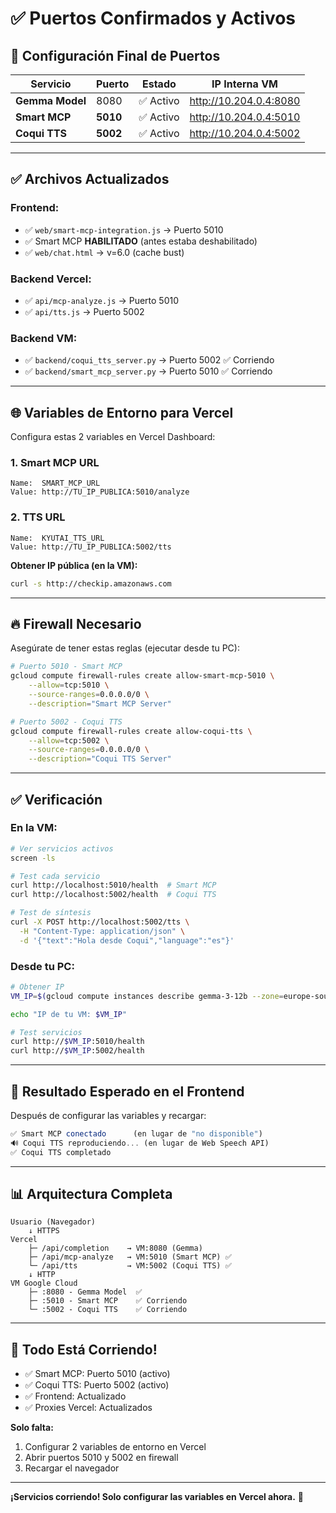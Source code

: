# ✅ Puertos Confirmados y Activos

## 🔌 Configuración Final de Puertos

| Servicio | Puerto | Estado | IP Interna VM |
|----------|--------|--------|---------------|
| **Gemma Model** | 8080 | ✅ Activo | http://10.204.0.4:8080 |
| **Smart MCP** | **5010** | ✅ Activo | http://10.204.0.4:5010 |
| **Coqui TTS** | **5002** | ✅ Activo | http://10.204.0.4:5002 |

---

## ✅ Archivos Actualizados

### Frontend:
- ✅ `web/smart-mcp-integration.js` → Puerto 5010
- ✅ Smart MCP **HABILITADO** (antes estaba deshabilitado)
- ✅ `web/chat.html` → v=6.0 (cache bust)

### Backend Vercel:
- ✅ `api/mcp-analyze.js` → Puerto 5010
- ✅ `api/tts.js` → Puerto 5002

### Backend VM:
- ✅ `backend/coqui_tts_server.py` → Puerto 5002 ✅ Corriendo
- ✅ `backend/smart_mcp_server.py` → Puerto 5010 ✅ Corriendo

---

## 🌐 Variables de Entorno para Vercel

Configura estas 2 variables en Vercel Dashboard:

### 1. Smart MCP URL

```
Name:  SMART_MCP_URL
Value: http://TU_IP_PUBLICA:5010/analyze
```

### 2. TTS URL

```
Name:  KYUTAI_TTS_URL
Value: http://TU_IP_PUBLICA:5002/tts
```

**Obtener IP pública (en la VM):**

```bash
curl -s http://checkip.amazonaws.com
```

---

## 🔥 Firewall Necesario

Asegúrate de tener estas reglas (ejecutar desde tu PC):

```bash
# Puerto 5010 - Smart MCP
gcloud compute firewall-rules create allow-smart-mcp-5010 \
    --allow=tcp:5010 \
    --source-ranges=0.0.0.0/0 \
    --description="Smart MCP Server"

# Puerto 5002 - Coqui TTS
gcloud compute firewall-rules create allow-coqui-tts \
    --allow=tcp:5002 \
    --source-ranges=0.0.0.0/0 \
    --description="Coqui TTS Server"
```

---

## ✅ Verificación

### En la VM:

```bash
# Ver servicios activos
screen -ls

# Test cada servicio
curl http://localhost:5010/health  # Smart MCP
curl http://localhost:5002/health  # Coqui TTS

# Test de síntesis
curl -X POST http://localhost:5002/tts \
  -H "Content-Type: application/json" \
  -d '{"text":"Hola desde Coqui","language":"es"}'
```

### Desde tu PC:

```bash
# Obtener IP
VM_IP=$(gcloud compute instances describe gemma-3-12b --zone=europe-southwest1-b --format="get(networkInterfaces[0].accessConfigs[0].natIP)")

echo "IP de tu VM: $VM_IP"

# Test servicios
curl http://$VM_IP:5010/health
curl http://$VM_IP:5002/health
```

---

## 🎯 Resultado Esperado en el Frontend

Después de configurar las variables y recargar:

```javascript
✅ Smart MCP conectado      (en lugar de "no disponible")
🔊 Coqui TTS reproduciendo... (en lugar de Web Speech API)
✅ Coqui TTS completado
```

---

## 📊 Arquitectura Completa

```
Usuario (Navegador)
    ↓ HTTPS
Vercel
    ├─ /api/completion    → VM:8080 (Gemma)
    ├─ /api/mcp-analyze   → VM:5010 (Smart MCP) ✅
    └─ /api/tts           → VM:5002 (Coqui TTS) ✅
    ↓ HTTP
VM Google Cloud
    ├─ :8080 - Gemma Model  ✅
    ├─ :5010 - Smart MCP    ✅ Corriendo
    └─ :5002 - Coqui TTS    ✅ Corriendo
```

---

## 🎉 Todo Está Corriendo!

- ✅ Smart MCP: Puerto 5010 (activo)
- ✅ Coqui TTS: Puerto 5002 (activo)
- ✅ Frontend: Actualizado
- ✅ Proxies Vercel: Actualizados

**Solo falta:**
1. Configurar 2 variables de entorno en Vercel
2. Abrir puertos 5010 y 5002 en firewall
3. Recargar el navegador

---

**¡Servicios corriendo! Solo configurar las variables en Vercel ahora.** 🚀


